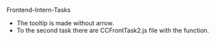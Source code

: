  Frontend-Intern-Tasks  
  
* The tooltip is made without arrow.
* To the second task there are CCFrontTask2.js file with the function.